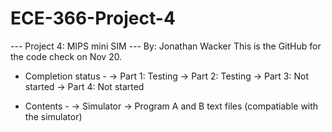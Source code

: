# ECE-366-Project-4

--- Project 4: MIPS mini SIM ---
  By: Jonathan Wacker
This is the GitHub for the code check on Nov 20.

- Completion status -
-> Part 1: Testing
-> Part 2: Testing
-> Part 3: Not started
-> Part 4: Not started

- Contents -
-> Simulator
-> Program A and B text files (compatiable with the simulator)
